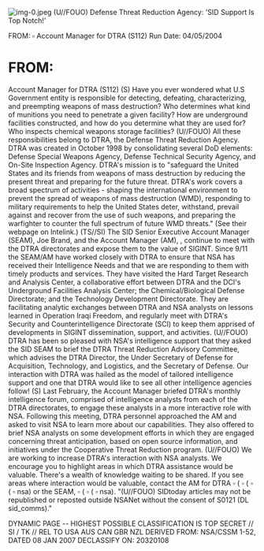 ![img-0.jpeg](img-0.jpeg)
(U//FOUO) Defense Threat Reduction Agency: 'SID Support Is Top Notch!'

FROM: $\square$
Account Manager for DTRA (S112)
Run Date: 04/05/2004

# FROM: 

Account Manager for DTRA (S112)
(S) Have you ever wondered what U.S Government entity is responsible for detecting, defeating, characterizing, and preempting weapons of mass destruction? Who determines what kind of munitions you need to penetrate a given facility? How are underground facilities constructed, and how do you determine what they are used for? Who inspects chemical weapons storage facilities?
(U//FOUO) All these responsibilities belong to DTRA, the Defense Threat Reduction Agency. DTRA was created in October 1998 by consolidating several DoD elements: Defense Special Weapons Agency, Defense Technical Security Agency, and On-Site Inspection Agency. DTRA's mission is to "safeguard the United States and its friends from weapons of mass destruction by reducing the present threat and preparing for the future threat. DTRA's work covers a broad spectrum of activities - shaping the international environment to prevent the spread of weapons of mass destruction (WMD), responding to military requirements to help the United States deter, withstand, prevail against and recover from the use of such weapons, and preparing the warfighter to counter the full spectrum of future WMD threats." (See their webpage on Intelink.)
(TS//SI) The SID Senior Executive Account Manager (SEAM), Joe Brand, and the Account Manager (AM), , continue to meet with the DTRA directorates and expose them to the value of SIGINT. Since 9/11 the SEAM/AM have worked closely with DTRA to ensure that NSA has received their Intelligence Needs and that we are responding to them with timely products and services. They have visited the Hard Target Research and Analysis Center, a collaborative effort between DTRA and the DCI's Underground Facilities Analysis Center; the Chemical/Biological Defense Directorate; and the Technology Development Directorate. They are facilitating analytic exchanges between DTRA and NSA analysts on lessons learned in Operation Iraqi Freedom, and regularly meet with DTRA's Security and Counterintelligence Directorate (SCI) to keep them apprised of developments in SIGINT dissemination, support, and activities.
(U//FOUO) DTRA has been so pleased with NSA's intelligence support that they asked the SID SEAM to brief the DTRA Threat Reduction Advisory Committee, which advises the DTRA Director, the Under Secretary of Defense for Acquisition, Technology, and Logistics, and the Secretary of Defense. Our interaction with DTRA was hailed as the model of tailored intelligence support and one that DTRA would like to see all other intelligence agencies follow!
(S) Last February, the Account Manager briefed DTRA's monthly intelligence forum, comprised of intelligence analysts from each of the DTRA directorates, to engage these analysts in a more interactive role with NSA. Following this meeting, DTRA personnel approached the AM and asked to visit NSA to learn more about our capabilities. They also offered to brief NSA analysts on some development efforts in which they are engaged concerning threat anticipation, based on open source information, and initiatives under the Cooperative Threat Reduction program.
(U//FOUO) We are working to increase DTRA's interaction with NSA analysts. We encourage you to highlight areas in which DTRA assistance would be valuable. There's a wealth of knowledge waiting to be shared. If you see areas where interaction would be valuable, contact the AM for DTRA $\square$ ( $\square$ ( $\square$ ( $\square$ nsa) or the SEAM, $\square$ ( $\square$ ( $\square$ nsa).
"(U//FOUO) SIDtoday articles may not be republished or reposted outside NSANet without the consent of S0121 (DL sid_comms)."

DYNAMIC PAGE -- HIGHEST POSSIBLE CLASSIFICATION IS
TOP SECRET // SI / TK // REL TO USA AUS CAN GBR NZL
DERIVED FROM: NSA/CSSM 1-52, DATED 08 JAN 2007 DECLASSIFY ON: 20320108
